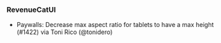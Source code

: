 ### RevenueCatUI
* Paywalls: Decrease max aspect ratio for tablets to have a max height (#1422) via Toni Rico (@tonidero)
